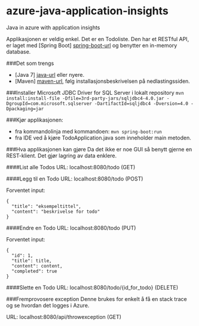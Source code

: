# azure-java-application-insights
Java in azure with application insights

Applikasjonen er veldig enkel. Det er en Todoliste. Den har et RESTful API, er laget med [Spring Boot] [spring-boot-url] og benytter en in-memory database.

###Det som trengs
- [Java 7] [java-url] eller nyere.
- [Maven] [maven-url], følg installasjonsbeskrivelsen på nedlastingssiden.

###Installer Microsoft JDBC Driver for SQL Server i lokalt repository
`mvn install:install-file -Dfile=3rd-party-jars/sqljdbc4-4.0.jar -DgroupId=com.microsoft.sqlserver -DartifactId=sqljdbc4 -Dversion=4.0 -Dpackaging=jar`

###Kjør applikasjonen:
- fra kommandolinja med kommandoen: `mvn spring-boot:run`
- fra IDE ved å kjøre TodoApplication.java som inneholder main metoden.

###Hva applikasjonen kan gjøre
Da det ikke er noe GUI så benytt gjerne en REST-klient. Det gjør lagring av data enklere.

####List alle Todos
URL: localhost:8080/todo (GET)

####Legg til en Todo
URL: localhost:8080/todo (POST)

Forventet input:

    {
      "title": "eksempeltittel",
      "content": "beskrivelse for todo"
    }
    
####Endre en Todo
URL: localhost:8080/todo (PUT)

Forventet input:

    {
      "id": 1,
      "title": title,
      "content": content,
      "completed": true
    }

####Slette en Todo
URL: localhost:8080/todo/{id_for_todo} (DELETE)

###Fremprovosere exception
Denne brukes for enkelt å få en stack trace og se hvordan det logges i Azure.

URL: localhost:8080/api/throwexception (GET)

[java-url]: http://www.oracle.com/technetwork/java/javase/downloads/index.html
[maven-url]: http://maven.apache.org/
[spring-boot-url]: http://projects.spring.io/spring-boot/